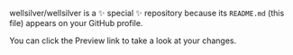 
wellsilver/wellsilver is a ✨ special ✨ repository because its `README.md` (this file) appears on your GitHub profile.

You can click the Preview link to take a look at your changes.
